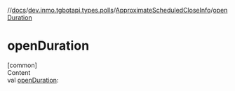 //[docs](../../../index.md)/[dev.inmo.tgbotapi.types.polls](../index.md)/[ApproximateScheduledCloseInfo](index.md)/[openDuration](open-duration.md)



# openDuration  
[common]  
Content  
val [openDuration](open-duration.md):   



